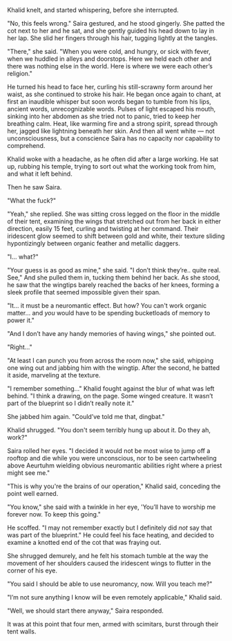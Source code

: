 

Khalid knelt, and started whispering, before she interrupted. 

"No, this feels wrong." Saira gestured, and he stood gingerly. She patted the cot next to her and he sat, and she gently guided his head down to lay in her lap. She slid her fingers through his hair, tugging lightly at the tangles. 

"There," she said. "When you were cold, and hungry, or sick with fever, when we huddled in alleys and doorstops. Here we held each other and there was nothing else in the world. Here is where we were each other’s religion."
 	
 He turned his head to face her, curling his still-scrawny form around her waist, as she continued to stroke his hair. He began once again to chant, at first an inaudible whisper but soon words began to tumble from his lips, ancient words, unrecognizable words. Pulses of light escaped his mouth, sinking into her abdomen as she tried not to panic, tried to keep her breathing calm. Heat, like warming fire and a strong spirit, spread through her, jagged like lightning beneath her skin. And then all went white — not unconsciousness, but a conscience Saira has no capacity nor capability to comprehend. 


Khalid woke with a headache, as he often did after a large working. He sat up, rubbing his temple, trying to sort out what the working took from him, and what it left behind. 

Then he saw Saira.

"What the fuck?"

"Yeah," she replied. She was sitting cross legged on the floor in the middle of their tent, examining the wings that stretched out from her back in either direction, easily 15 feet, curling and twisting at her command. Their iridescent glow seemed to shift between gold and white, their texture sliding hypontizingly between organic feather and metallic daggers.

"I… what?"

"Your guess is as good as mine," she said. "I don’t think they’re.. quite real. See,"
And she pulled them in, tucking them behind her back. As she stood, he saw that the wingtips barely reached the backs of her knees, forming a sleek profile that seemed impossible given their span. 

"It… it must be a neuromantic effect. But how? You can't work organic matter… and *you* would have to be spending bucketloads of memory to power it."

"And I don’t have any handy memories of having wings," she pointed out. 

"Right…"

"At least I can punch you from across the room now," she said, whipping one wing out and jabbing him with the wingtip. After the second, he batted it aside, marveling at the texture.

"I remember something..." Khalid fought against the blur of what was left behind. "I think a drawing, on the page. Some winged creature. It wasn’t part of the blueprint so I didn’t really note it."

She jabbed him again. "Could’ve told me that, dingbat."

Khalid shrugged. "You don't seem terribly hung up about it. Do they ah, work?"

Saira rolled her eyes. "I decided it would not be most wise to jump off a rooftop and die while you were unconscious, nor to be seen cartwheeling above Aeurtuhm wielding obvious neuromantic abilities right where a priest might see me."

"This is why you're the brains of our operation," Khalid said, conceding the point well earned.

"You know," she said with a twinkle in her eye, 'You’ll have to worship me forever now. To keep this going."

He scoffed. "I may not remember exactly but I definitely did *not* say that was part of the blueprint." He could feel his face heating, and decided to examine a knotted end of the cot that was fraying out.

She shrugged demurely, and he felt his stomach tumble at the way the movement of her shoulders caused the iridescent wings to flutter in the corner of his eye. 

"You said I should be able to use neuromancy, now. Will you teach me?"

"I’m not sure anything I know will be even remotely applicable," Khalid said.

"Well, we should start there anyway," Saira responded.

It was at this point that four men, armed with scimitars, burst through their tent walls.